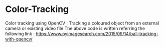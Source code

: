 # Color-Tracking
Color tracking using OpenCV : Tracking a coloured object from an external camera or existing video file
The above code is written referring the following link : https://www.pyimagesearch.com/2015/09/14/ball-tracking-with-opencv/
